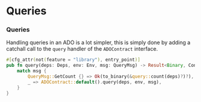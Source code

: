 # Queries

### Queries

Handling queries in an ADO is a lot simpler, this is simply done by adding a catchall call to the `query` handler of the `ADOContract` interface.

```rust
#[cfg_attr(not(feature = "library"), entry_point)]
pub fn query(deps: Deps, env: Env, msg: QueryMsg) -> Result<Binary, ContractError> {
    match msg {
        QueryMsg::GetCount {} => Ok(to_binary(&query::count(deps)?)?),
        _ => ADOContract::default().query(deps, env, msg),
    }
}
```
